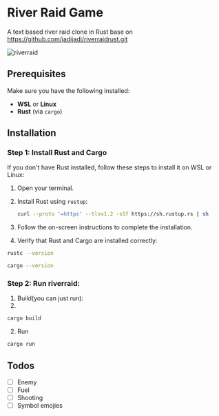 # River Raid Game

A text based river raid clone in Rust base on https://github.com/jadijadi/riverraidrust.git

![riverraid](https://github.com/user-attachments/assets/6cee2c05-008c-4bb0-94ed-a4efbeac479d)
<br>

## Prerequisites

Make sure you have the following installed:

- **WSL** or **Linux**
- **Rust** (via `cargo`)

## Installation

### Step 1: Install Rust and Cargo

If you don't have Rust installed, follow these steps to install it on WSL or Linux:

1. Open your terminal.
2. Install Rust using `rustup`:

   ```bash
   curl --proto '=https' --tlsv1.2 -sSf https://sh.rustup.rs | sh

   ```

3. Follow the on-screen instructions to complete the installation.
4. Verify that Rust and Cargo are installed correctly:

```bash
rustc --version
```
```bash
cargo --version
```

### Step 2: Run riverraid:

1. Build(you can just run):
2. 
```bash
cargo build
```

2. Run
```bash
cargo run
```

## Todos
- [ ] Enemy
- [ ] Fuel 
- [ ] Shooting
- [ ] Symbol emojies
